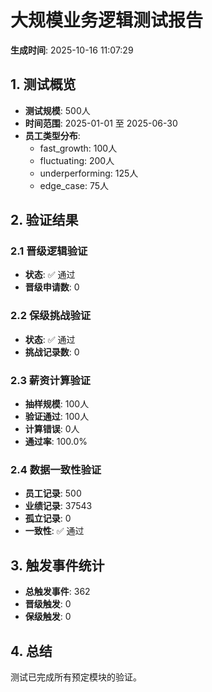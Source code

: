 # 大规模业务逻辑测试报告

**生成时间**: 2025-10-16 11:07:29

## 1. 测试概览

- **测试规模**: 500人
- **时间范围**: 2025-01-01 至 2025-06-30
- **员工类型分布**:
  - fast_growth: 100人
  - fluctuating: 200人
  - underperforming: 125人
  - edge_case: 75人

## 2. 验证结果

### 2.1 晋级逻辑验证
- **状态**: ✅ 通过
- **晋级申请数**: 0

### 2.2 保级挑战验证
- **状态**: ✅ 通过
- **挑战记录数**: 0

### 2.3 薪资计算验证
- **抽样规模**: 100人
- **验证通过**: 100人
- **计算错误**: 0人
- **通过率**: 100.0%

### 2.4 数据一致性验证
- **员工记录**: 500
- **业绩记录**: 37543
- **孤立记录**: 0
- **一致性**: ✅ 通过

## 3. 触发事件统计

- **总触发事件**: 362
- **晋级触发**: 0
- **保级触发**: 0

## 4. 总结

测试已完成所有预定模块的验证。
